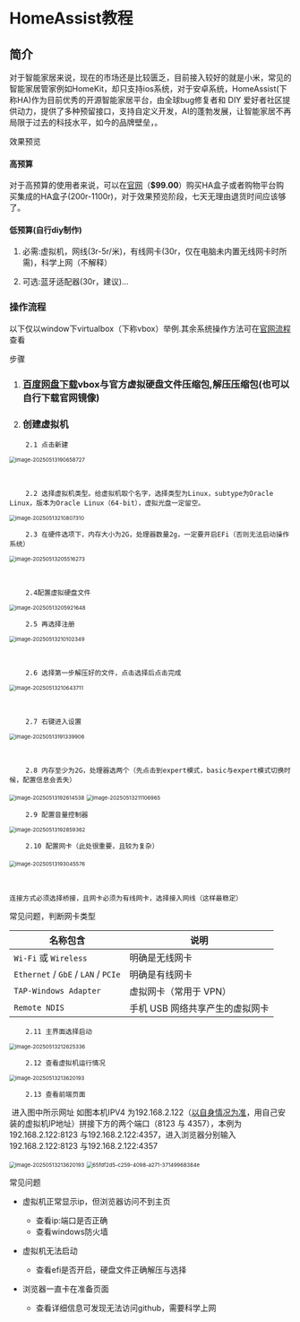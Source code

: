 # HomeAssist教程   

## 简介
对于智能家居来说，现在的市场还是比较匮乏，目前接入较好的就是小米，常见的智能家居管家例如HomeKit，却只支持ios系统，对于安卓系统，HomeAssist(下称HA)作为目前优秀的开源智能家居平台，由全球bug修复者和 DIY 爱好者社区提供动力，提供了多种预留接口，支持自定义开发，AI的蓬勃发展，让智能家居不再局限于过去的科技水平，如今的品牌壁垒，。

效果预览

#### 高预算
对于高预算的使用者来说，可以在[<u>官网</u>](https://support.nabucasa.com/hc/en-us/categories/24638797677853)（**$99.00**）购买HA盒子或者购物平台购买集成的HA盒子(200r-1100r)，对于效果预览阶段，七天无理由退货时间应该够了。
#### **低预算(自行diy制作)**
1. 必需:虚拟机，网线(3r-5r/米)，有线网卡(30r，仅在电脑未内置无线网卡时所需)，科学上网（不解释）

2. 可选:蓝牙适配器(30r，建议)...

### 操作流程
以下仅以window下virtualbox（下称vbox）举例.其余系统操作方法可在[官网流程](https://www.home-assistant.io/installation/)查看

步骤

1. ### [百度网盘下载](https://pan.baidu.com/s/1MpQKqQ-_BxXGvPSzw73PeQ?pwd=mf7k)vbox与官方虚拟硬盘文件压缩包,解压压缩包(也可以自行下载官网镜像)

2. ### 创建虚拟机

```
	2.1 点击新建
```

<img src="resource\pic\image-20250513190658727.png" alt="image-20250513190658727" style="zoom:67%;"/>

​	

```
	2.2 选择虚拟机类型。给虚拟机取个名字，选择类型为Linux，subtype为Oracle Linux，版本为Oracle Linux（64-bit），虚拟光盘一定留空。
```

<img src="resource\pic\image-20250513210807310.png" alt="image-20250513210807310" style="zoom:67%;" />

		2.3 在硬件选项下，内存大小为2G，处理器数量2g，一定要开启EFi（否则无法启动操作系统）

<img src="resource\pic\image-20250513205516273.png" alt="image-20250513205516273" style="zoom:67%;" />

​		

```
	2.4配置虚拟硬盘文件
```

<img src="resource\pic\image-20250513205921648.png" alt="image-20250513205921648" style="zoom:67%;" />

```
	2.5 再选择注册
```

<img src="resource\pic\image-20250513210102349.png" alt="image-20250513210102349" style="zoom:67%;" />

​	

```
	2.6 选择第一步解压好的文件，点击选择后点击完成
```

<img src="resource\pic\image-20250513210643711.png" alt="image-20250513210643711" style="zoom:67%;" />

​				

```
	2.7 右键进入设置
```

<img src="resource\pic\image-20250513191339906.png" alt="image-20250513191339906" style="zoom:67%;" />

​		

```
	2.8 内存至少为2G，处理器选两个（先点击到expert模式，basic与expert模式切换时候，配置信息会丢失）
```

<img src="resource\pic\image-20250513192614538.png" alt="image-20250513192614538" style="zoom:67%;" />

<img src="resource\pic\image-20250513211106965.png" alt="image-20250513211106965" style="zoom:67%;" />

		2.9 配置音量控制器

<img src="resource\pic\image-20250513192859362.png" alt="image-20250513192859362" style="zoom:67%;" />

```
	2.10 配置网卡（此处很重要，且较为复杂）
```

​									<img src="resource\pic\image-20250513193045576.png" alt="image-20250513193045576" style="zoom:67%;" />		

​		

```
连接方式必须选择桥接，且网卡必须为有线网卡，选择接入网线（这样最稳定）

```

常见问题，判断网卡类型

| 名称包含                            | 说明                            |
| ----------------------------------- | ------------------------------- |
| `Wi-Fi` 或 `Wireless`               | 明确是无线网卡                  |
| `Ethernet` / `GbE` / `LAN` / `PCIe` | 明确是有线网卡                  |
| `TAP-Windows Adapter`               | 虚拟网卡（常用于 VPN）          |
| `Remote NDIS`                       | 手机 USB 网络共享产生的虚拟网卡 |



```
	2.11 主界面选择启动
```

<img src="resource\pic\image-20250513212625336.png" alt="image-20250513212625336" style="zoom:67%;" />

```
	2.12 查看虚拟机运行情况
```

<img src="resource\pic\image-20250513213620193.png" alt="image-20250513213620193" style="zoom:67%;" />

```
	2.13 查看前端页面
```

​		进入图中所示网址 如图本机IPV4 为192.168.2.122（<u>以自身情况为准</u>，用自己安装的虚拟机IP地址）拼接下方的两个端口（8123 与 4357），本例为192.168.2.122:8123 与192.168.2.122:4357，进入浏览器分别输入192.168.2.122:8123 与192.168.2.122:4357

<img  src="resource\pic\df11e8ea-a6ad-4964-a9a9-16aa24421333.png" alt="image-20250513213620193" style="zoom:67%;">

<img src="resource\pic\65fdf2d5-c259-4098-a271-37149968384e.png" alt="65fdf2d5-c259-4098-a271-37149968384e" style="zoom:67%;" >

常见问题

- 虚拟机正常显示ip，但浏览器访问不到主页

   - 查看ip:端口是否正确
   - 查看windows防火墙

- 虚拟机无法启动

  - 查看efi是否开启，硬盘文件正确解压与选择
  
- 浏览器一直卡在准备页面
  - 查看详细信息可发现无法访问github，需要科学上网
  
    
